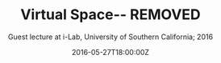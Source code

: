 ---
title: 'Virtual Space-- REMOVED'
subtitle: 'Guest lecture at i-Lab, University of Southern California; 2016'
summary: 'Guest lecture at i-Lab, USC; 2016'
draft: true
# ABSTRACT 
abstract: ''
##################################################################
# AUTHORS 
authors: [admin]
#TAGS
tags: [presentation, virtual reality, ]
##################################################################
# EVENT NAME 
event: 'i-Lab'
# EVENT URL 
event_url: 'https://www.i-lab.usc.edu/'
# DATE # Talk start and end times. # End time can optionally be hidden by prefixing the line with `#`.
date: '2016-05-27T18:00:00Z'
# date_end: '2030-06-01T15:00:00Z'
# all_day: false
# Schedule page publish date (NOT talk date).
publishDate: '2023-01-01T00:00:00Z'
##################################################################
# LOCATION 
location: 'i-Lab (remove event)'
address:
  city: 'Los Angeles'
  region: 'USA'
##################################################################
# FEATURED
# Is this a featured talk? (true/false)
featured: false

# IMAGE 
#image:
#  caption: 'Image credit: [**Unsplash**](https://unsplash.com/photos/bzdhc5b3Bxs)'
#  focal_point: Right
##################################################################

# CUSTOM LINKS 

#  - icon: twitter
#    icon_pack: fab
#    name: Follow
#    url: https://twitter.com/georgecushen

# LINKS 
#url_code: ''
#url_pdf: ''
#url_slides: ''
#url_video: ''
##################################################################

# Markdown Slides (optional).
#   Associate this talk with Markdown slides. Simply enter your slide deck's filename without extension. Otherwise, set `slides = ""`.
slides: ''

# Projects (optional).
#   Associate this post with one or more of your projects. Simply enter your project's folder or file name without extension. Otherwise, set `projects = []`.
projects: []
---